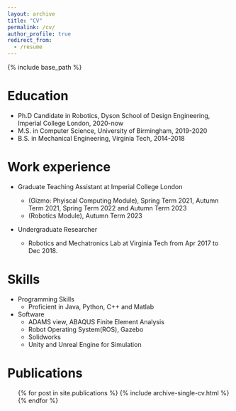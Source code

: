 ```yaml
---
layout: archive
title: "CV"
permalink: /cv/
author_profile: true
redirect_from:
  - /resume
---
```


{% include base_path %}

Education
======
* Ph.D Candidate in Robotics, Dyson School of Design Engineering, Imperial College London, 2020-now
* M.S. in Computer Science, University of Birmingham, 2019-2020
* B.S. in Mechanical Engineering, Virginia Tech, 2014-2018



Work experience
======
* Graduate Teaching Assistant at Imperial College London
  * (Gizmo: Phyiscal Computing Module), Spring Term 2021, Autumn Term 2021, Spring Term 2022 and Autumn Term 2023
  * (Robotics Module), Autumn Term 2023


* Undergraduate Researcher
  * Robotics and Mechatronics Lab at Virginia Tech from Apr 2017 to Dec 2018.
  
Skills
======
* Programming Skills
  * Proficient in Java, Python, C++ and Matlab
* Software
  * ADAMS view, ABAQUS Finite Element Analysis
  * Robot Operating System(ROS), Gazebo
  * Solidworks
  * Unity and Unreal Engine for Simulation

Publications
======
  <ul>{% for post in site.publications %}
    {% include archive-single-cv.html %}
  {% endfor %}</ul>
  
<!-- Talks
======
  <ul>{% for post in site.talks %}
    {% include archive-single-talk-cv.html %}
  {% endfor %}</ul> -->
  
<!-- Teaching
======
  <ul>{% for post in site.teaching %}
    {% include archive-single-cv.html %}
  {% endfor %}</ul>
   -->
<!-- Service and leadership
======
*  -->
